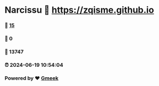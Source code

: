 # Narcissu :link: https://zqisme.github.io 
### :page_facing_up: [15](https://zqisme.github.io/tag.html) 
### :speech_balloon: 0 
### :hibiscus: 13747 
### :alarm_clock: 2024-06-19 10:54:04 
### Powered by :heart: [Gmeek](https://github.com/Meekdai/Gmeek)
